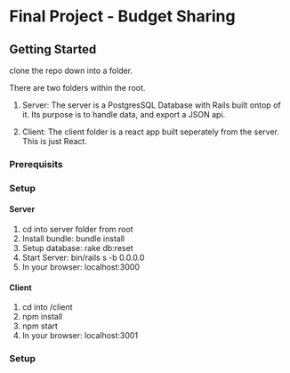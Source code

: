 # Final Project - Budget Sharing

## Getting Started
clone the repo down into a folder.

There are two folders within the root.

1. Server:
The server is a PostgresSQL Database with Rails built ontop of it.
Its purpose is to handle data, and export a JSON api.

2. Client:
The client folder is a react app built seperately from the server.
This is just React.

### Prerequisits

### Setup

#### Server
1. cd into server folder from root
2. Install bundle: bundle install
3. Setup database: rake db:reset
4. Start Server: bin/rails s -b 0.0.0.0
5. In your browser: localhost:3000

#### Client
1. cd into /client
2. npm install
3. npm start
4. In your browser: localhost:3001

### Setup
